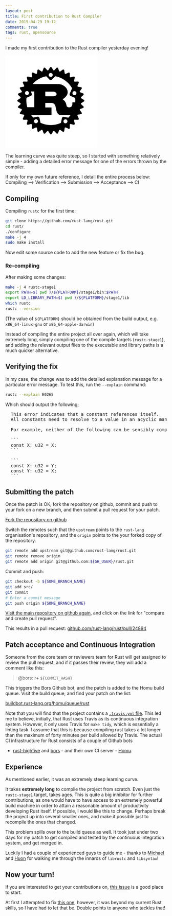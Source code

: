 ```yaml
---
layout: post
title: First contribution to Rust Compiler
date: 2015-04-29 19:12
comments: true
tags: rust, opensource
---
```


I made my first contribution to the Rust compiler yesterday evening!

![Rust logo](/images/posts/rust-logo.svg)

The learning curve was quite steep,
so I started with something relatively simple -
adding a detailed error message for one of the errors thrown by the compiler.

If only for my own future reference,
I detail the entire process below:
Compiling --> Verification --> Submission --> Acceptance --> CI

## Compiling

Compiling `rustc` for the first time:

```bash
git clone https://github.com/rust-lang/rust.git
cd rust/
./configure
make -j 4
sudo make install
```

Now edit some source code to add the new feature or fix the bug.

### Re-compiling

After making some changes:

```bash
make -j 4 rustc-stage1
export PATH=$( pwd )/${PLATFORM}/stage1/bin:$PATH
export LD_LIBRARY_PATH=$( pwd )/${PLATFORM}/stage1/lib
which rustc
rustc --version
```

(The value of `${PLATFORM}` should be obtained from the build output, e.g.
`x86_64-linux-gnu` or `x86_64-apple-darwin`)

Instead of compiling the entire project all over again,
which will take extremely long,
simply compiling one of the compile targets (`rustc-stage1`),
and adding the relevant output files to the executable and library paths
is a much quicker alternative.

## Verifying the fix

In my case, the change was to add the detailed explanation message for
a particular error message.
To test this, run the `--explain` command:

```bash
rustc --explain E0265
```

Which should output the following;

<pre>
  This error indicates that a constant references itself.
  All constants need to resolve to a value in an acyclic manner.

  For example, neither of the following can be sensibly compiled:

  ```
  const X: u32 = X;
  ```

  ```
  const X: u32 = Y;
  const Y: u32 = X;
  ```
</pre>

## Submitting the patch

Once the patch is OK,
fork the repository on github,
commit and push to your fork on a new branch,
and then submit a pull request for your patch.

[Fork the repository on github](https://github.com/rust-lang/rust#fork-destination-box)

Switch the remotes such that the `upstream` points to the `rust-lang` organisation's repository,
and the `origin` points to the your forked copy of the repository.

```bash
git remote add upstream git@github.com:rust-lang/rust.git
git remote remove origin
git remote add origin git@github.com:${GH_USER}/rust.git
```

Commit and push:

```bash
git checkout -b ${SOME_BRANCH_NAME}
git add src/
git commit
# Enter a commit message
git push origin ${SOME_BRANCH_NAME}
```

[Visit the main repository on github again](https://github.com/rust-lang/rust),
and click on the link for "compare and create pull request".

This results in a pull request:
[github.com/rust-lang/rust/pull/24894](https://github.com/rust-lang/rust/pull/24894)

## Patch acceptance and Continuous Integration

Someone from the core team or reviewers team for Rust
will get assigned to review the pull request,
and if it passes their review, they will add a comment like this:

> @bors: r+ `${COMMIT_HASH}`

This triggers the Bors Github bot,
and the patch is added to the Homu build queue.
Visit the build queue, and find your patch on the list:

[buildbot.rust-lang.org/homu/queue/rust](http://buildbot.rust-lang.org/homu/queue/rust)

Note that you will find that the project contains a
[`.travis.yml` file](https://github.com/rust-lang/rust/blob/master/.travis.yml).
This led me to believe, initially,
that Rust uses Travis as its continuous integration system.
However, it only uses Travis for `make tidy`,
which is essentially a linting task.
I assume that this is because compiling rust takes a lot longer than
the maximum of forty minutes per build allowed by Travis.
The actual CI infrastructure for Rust consists of a couple of Github bots
- [rust-highfive](https://github.com/rust-highfive)
and [bors](https://github.com/bors) -
and their own CI server - [Homu](https://github.com/barosl/homu).

## Experience

As mentioned earlier, it was an extremely steep learning curve.

It takes **extremely long** to compile the project from scratch.
Even just the `rustc-stage1` target, takes ages.
This is quite a big inhibitor for further contributions,
as one would have to have access to an extremely powerful build machine
in order to attain a reasonable amount of productivity developing Rust itself.
If possible, I would like this to change.
Perhaps break the project up into several smaller ones,
and make it possible just to recompile the ones that changed.

This problem spills over to the build queue as well.
It took just under two days for my patch to get compiled and tested
by the continuous integration system,
and get merged in.

Luckily I had a couple of experienced guys to guide me -
thanks to [Michael](https://github.com/michaelsproul)
and [Huon](https://github.com/huonw)
for walking me through the innards of `librustc` and `libsyntax`!

## Now your turn!

If you are interested to get your contributions on,
[this issue](https://github.com/rust-lang/rust/issues/24407)
is a good place to start.

At first I attempted to fix
[this one](https://github.com/rust-lang/rust/issues/24889),
however, it was beyond my current Rust skills,
so I have had to let that be.
Double points to anyone who tackles that!

